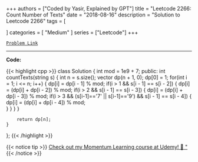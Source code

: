 
+++
authors = ["Coded by Yasir, Explained by GPT"]
title = "Leetcode 2266: Count Number of Texts"
date = "2018-08-16"
description = "Solution to Leetcode 2266"
tags = [
    
]
categories = [
    "Medium"
]
series = ["Leetcode"]
+++



[`Problem Link`](https://leetcode.com/problems/count-number-of-texts/description/)

---

**Code:**

{{< highlight cpp >}}
class Solution {
    int mod = 1e9 + 7;
public:
    int countTexts(string s) {
        int n = s.size();
        vector<int> dp(n + 1, 0);
        dp[0] = 1;
        for(int i = 1; i <= n; i++) {
            dp[i] = dp[i - 1] % mod;
            if(i > 1 && s[i - 1] == s[i - 2]) {
                dp[i] = (dp[i] + dp[i - 2]) % mod;
                if(i > 2 && s[i - 1] == s[i - 3]) {
                    dp[i] = (dp[i] + dp[i - 3]) % mod;
                    if(i > 3 && (s[i-1]=='7' || s[i-1]=='9') && s[i - 1] == s[i - 4]) {
                        dp[i] = (dp[i] + dp[i - 4]) % mod;                        
                    }
                }
            }
        }

        return dp[n];
    }
};
{{< /highlight >}}


{{< notice tip >}}
[Check out my Momentum Learning course at Udemy! 🚀 "](https://www.udemy.com/course/blind-75-the-data-structures-and-algorithms-essentials/)
{{< /notice >}}

